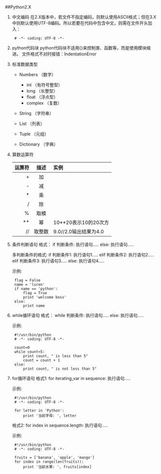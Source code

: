 ##Python2.X


1. 中文编码
	在2.X版本中，若文件不指定编码，则默认使用ASCII格式；但在3.X中则默认使用UTF-8编码。所以若要在代码中包含中文，则需在文件开头加入：
		
		# -*- coding: UTF-8 -*-

2. python代码块
	python代码块不适用{}来控制类、函数等，而是使用模块缩进。
	文件格式不对时报错：IndentationError
	
3. 标准数据类型
	* Numbers （数字）
		* int （有符号整型）
		* long （长整型） 
		* float （浮点型）
		* complex （复数）
		
	* String （字符串）
	* List （列表）
	* Tuple （元组）
	* Dictionary （字典）

 
4. 算数运算符  

	|  运算符 | 描述 | 实例 |  
	| ---: | :---: | :--- |
	| + |  加  | |
	| - |  减  | |
	| * |  乘  | |
	| / |  除  | |
	| % |  取模 | |
	| ** |  幂 | 10**20表示10的20次方 |
	| // |  取整数 | 9.0//2.0输出结果为4.0 | 

5. 条件判断语句
	格式：
	if 判断条件:
		执行语句.....
	else:
		执行语句.....
	
	多判断条件的格式:
	if 判断条件1:
		执行语句1.....
	elif 判断条件2:
		执行语句2.....
	elif 判断条件3:
		执行语句3.....
	else:
		执行语句4.....
		
	示例:  
		
		flag = False
		name = 'luren'
		if name == 'python':
			flag = True
			print 'welcome boss'
		else:
			print name
			

6. while循环语句
	格式：
	while 判断条件:
			执行语句.....
	else:
			执行语句.....
			
	示例: 
	
		#!/usr/bin/python
		# -*- coding: UTF-8 -*-
		
		count=0
		while count<5:
			print count, " is less than 5"
			count = count + 1
		else:
			print count, " is not less than 5"
			

7. for循环语句
	格式1:
	for iterating_var in sequence:
		执行语句.....
		
	示例:
	
		#!/usr/bin/python
		# -*- coding: UTF-8 -*-
		
		for letter in 'Python':
			print '当前字母: ', letter 
			
	格式2:
	for index in sequence.length:
		执行语句.....
		
	示例:
	
		#!/usr/bin/python
		# -*- coding: UTF-8 -*-
		
		fruits = ['banana', 'apple', 'mango']
		for index in range(len(fruits)):
			print '当前水果: ', fruits[index]